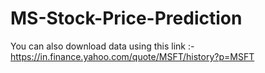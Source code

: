 # MS-Stock-Price-Prediction

You can also download data using this link :- https://in.finance.yahoo.com/quote/MSFT/history?p=MSFT
